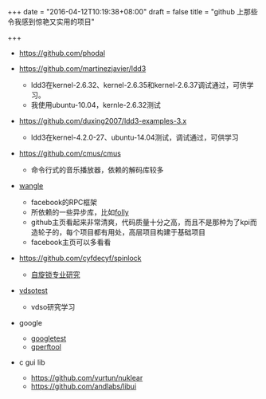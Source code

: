 +++
date = "2016-04-12T10:19:38+08:00"
draft = false
title = "github 上那些令我感到惊艳又实用的项目"

+++

* https://github.com/phodal

* https://github.com/martinezjavier/ldd3
	* ldd3在kernel-2.6.32、kernel-2.6.35和kernel-2.6.37调试通过，可供学习。
	* 我使用ubuntu-10.04，kernle-2.6.32测试

* https://github.com/duxing2007/ldd3-examples-3.x
	* ldd3在kernel-4.2.0-27、ubuntu-14.04测试，调试通过，可供学习

* https://github.com/cmus/cmus
	* 命令行式的音乐播放器，依赖的解码库较多

* [wangle](https://code.facebook.com/posts/215466732167400/wangle-an-asynchronous-c-networking-and-rpc-library/)
	* facebook的RPC框架
	* 所依赖的一些异步库，比如[folly](https://github.com/facebook/folly)
	* github主页看起来非常清爽，代码质量十分之高，而且不是那种为了kpi而造轮子的，每个项目都有用处，高层项目构建于基础项目
	* facebook主页可以多看看

* https://github.com/cyfdecyf/spinlock
	* [自旋锁专业研究](http://locklessinc.com/articles/locks/)

* [vdsotest](https://github.com/nlynch-mentor/vdsotest)
	* vdso研究学习

* google
	* [googletest](https://github.com/google/googletest)
	* [gperftool](https://github.com/gperftools/gperftools)

* c gui lib
	* https://github.com/vurtun/nuklear
	* https://github.com/andlabs/libui
